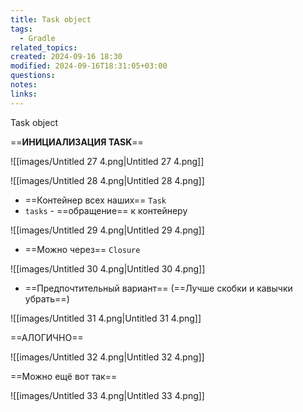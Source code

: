 ```yaml
---
title: Task object
tags:
  - Gradle
related_topics: 
created: 2024-09-16 18:30
modified: 2024-09-16T18:31:05+03:00
questions: 
notes: 
links: 
---
```

Task object

==**ИНИЦИАЛИЗАЦИЯ TASK**==

![[images/Untitled 27 4.png|Untitled 27 4.png]]

![[images/Untitled 28 4.png|Untitled 28 4.png]]

- ==Контейнер всех наших== `Task`
- `tasks` - ==обращение== к контейнеру

![[images/Untitled 29 4.png|Untitled 29 4.png]]

- ==Можно через== `Closure`

![[images/Untitled 30 4.png|Untitled 30 4.png]]

- ==Предпочтительный вариант== (==Лучше скобки и кавычки убрать==)

![[images/Untitled 31 4.png|Untitled 31 4.png]]

==АЛОГИЧНО==

![[images/Untitled 32 4.png|Untitled 32 4.png]]

==Можно ещё вот так==

![[images/Untitled 33 4.png|Untitled 33 4.png]]

  
